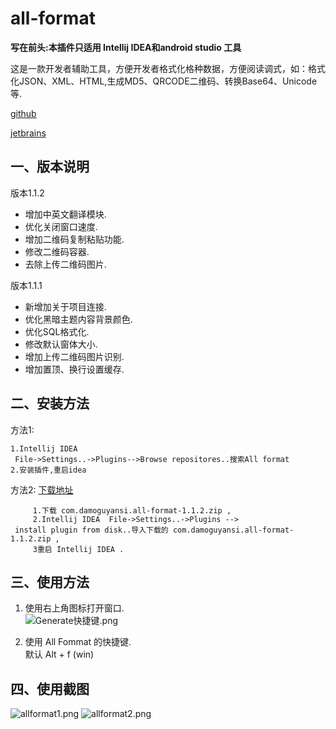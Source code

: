 # all-format

**写在前头:本插件只适用 Intellij IDEA和android studio  工具**  


这是一款开发者辅助工具，方便开发者格式化格种数据，方便阅读调式，如：格式化JSON、XML、HTML,生成MD5、QRCODE二维码、转换Base64、Unicode等.

  [github](https://github.com/damoguyansi/all-format)
  
  [jetbrains](https://plugins.jetbrains.com/plugin/10962-all-format)
  

## 一、版本说明

版本1.1.2
>
* 增加中英文翻译模块.
* 优化关闭窗口速度.
* 增加二维码复制粘贴功能.
* 修改二维码容器.
* 去除上传二维码图片.

版本1.1.1
> 
* 新增加关于项目连接.
* 优化黑暗主题内容背景颜色.
* 优化SQL格式化.
* 修改默认窗体大小.
* 增加上传二维码图片识别.
* 增加置顶、换行设置缓存.


## 二、安装方法   
方法1:
~~~
1.Intellij IDEA 
 File->Settings..->Plugins-->Browse repositores..搜索All format
2.安装插件,重启idea
~~~

方法2: [下载地址](https://plugins.jetbrains.com/plugin/10962-all-format/versions)
~~~
     1.下载 com.damoguyansi.all-format-1.1.2.zip ,  
     2.Intellij IDEA  File->Settings..->Plugins -->
 install plugin from disk..导入下载的 com.damoguyansi.all-format-1.1.2.zip ,
     3重启 Intellij IDEA .
~~~

## 三、使用方法
1. 使用右上角图标打开窗口.  
![Generate快捷键.png](https://plugins.jetbrains.com/files/10962/screenshot_23730.png)
 
2. 使用 All Fommat 的快捷键.  
默认 Alt + f (win)


## 四、使用截图
![allformat1.png](https://plugins.jetbrains.com/files/10962/screenshot_23549.png)
![allformat2.png](https://plugins.jetbrains.com/files/10962/screenshot_23550.png)
